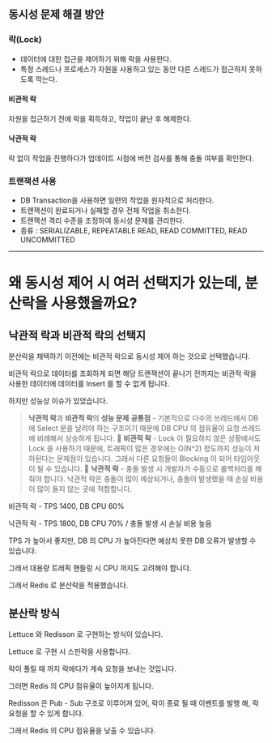 ## 동시성 문제 해결 방안

### 락(Lock)

- 데이터에 대한 접근을 제어하기 위해 락을 사용한다. 
- 특정 스레드나 프로세스가 자원을 사용하고 있는 동안 다른 스레드가 접근하지 못하도록 막는다.

#### 비관적 락

자원을 접근하기 전에 락을 획득하고, 작업이 끝난 후 해제한다.

#### 낙관적 락

락 없이 작업을 진행하다가 업데이트 시점에 버전 검사를 통해 충돌 여부를 확인한다.


### 트랜잭션 사용

- DB Transaction을 사용하면 일련의 작업을 원자적으로 처리한다.
- 트랜잭션이 완료되거나 실패할 경우 전체 작업을 취소한다.
- 트랜잭션 격리 수준을 조정하여 동시성 문제를 관리한다.
- 종류 : SERIALIZABLE, REPEATABLE READ, READ COMMITTED, READ UNCOMMITTED


---
# 왜 동시성 제어 시 여러 선택지가 있는데, 분산락을 사용했을까요?

## 낙관적 락과 비관적 락의 선택지

분산락을 채택하기 이전에는 비관적 락으로 동시성 제어 하는 것으로 선택했습니다.

비관적 락으로 데이터를 조회하게 되면 해당 트랜잭션이 끝나기 전까지는 비관적 락을 사용한 데이터에 데이터를 Insert 를 할 수 없게 됩니다.

하지만 성능상 이슈가 있었습니다.

>**낙관적 락**과 **비관적 락**의 **성능 문제**
>**공통점** - 기본적으로 다수의 쓰레드에서 DB 에 Select 문을 날려야 하는 구조이기 때문에 DB CPU 의 점유율이 요청 쓰레드에 비례해서 상승하게 됩니다.
>🔐 **비관적 락** - Lock 이 필요하지 않은 상황에서도 Lock 을 사용하기 때문에, 트래픽이 많은 경우에는 O(N^2) 정도까지 성능이 저하된다는 문제점이 있습니다. 그래서 다른 요청들이 Blocking 이 되어 타임아웃이 될 수 있습니다.
>🔐 **낙관적 락** - 충돌 발생 시 개발자가 수동으로 롤백처리를 해줘야 합니다. 낙관적 락은 충돌이 많이 예상되거나, 충돌이 발생했을 때 손실 비용이 많이 들지 않는 곳에 적합합니다.



비관적 락 - TPS 1400, DB CPU 60%

낙관적 락 - TPS 1800, DB CPU 70% / 충돌 발생 시 손실 비용 높음

TPS 가 높아서 좋지만, DB 의 CPU 가 높아진다면 예상치 못한 DB 오류가 발생할 수 있습니다.

그래서 대용량 트래픽 핸들링 시 CPU 까지도 고려해야 합니다.

그래서 Redis 로 분산락을 적용했습니다.

## 분산락 방식

Lettuce 와 Redisson 로 구현하는 방식이 있습니다.

Lettuce 로 구현 시 스핀락을 사용합니다.

락이 풀릴 때 까지 락에다가 계속 요청을 보내는 것입니다.

그러면 Redis 의 CPU 점유율이 높아지게 됩니다.

Redisson 은 Pub - Sub 구조로 이루어져 있어, 락이 종료 될 때 이벤트를 발행 해, 락 요청을 할 수 있게 합니다.

그래서 Redis 의 CPU 점유율을 낮출 수 있습니다.